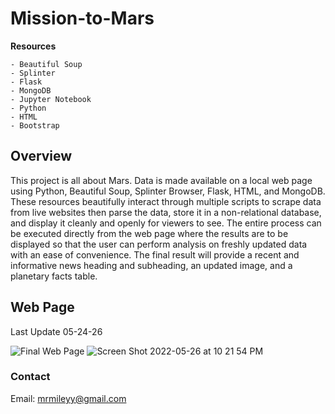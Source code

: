 # Mission-to-Mars

**Resources**

    - Beautiful Soup
    - Splinter
    - Flask
    - MongoDB
    - Jupyter Notebook
    - Python
    - HTML
    - Bootstrap

## Overview

This project is all about Mars.  Data is made available on a local web page using Python, Beautiful Soup, Splinter Browser, Flask, HTML, and MongoDB.  These resources beautifully interact through multiple scripts to scrape data from live websites then parse the data, store it in a non-relational database, and display it cleanly and openly for viewers to see.  The entire process can be executed directly from the web page where the results are to be displayed so that the user can perform analysis on freshly updated data with an ease of convenience.  The final result will provide a recent and informative news heading and subheading, an updated image, and a planetary facts table.

## Web Page

Last Update
05-24-26

![Final Web Page](https://user-images.githubusercontent.com/100544761/170627288-6d080d1b-d879-4df9-a237-85ee45c86fba.png)
![Screen Shot 2022-05-26 at 10 21 54 PM](https://user-images.githubusercontent.com/100544761/170622932-7f506949-2c89-4f5b-986b-9ee0f95e8797.png)

### Contact

Email: mrmileyy@gmail.com